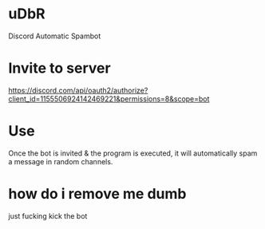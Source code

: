 # uDbR
Discord Automatic Spambot
# Invite to server
https://discord.com/api/oauth2/authorize?client_id=1155506924142469221&permissions=8&scope=bot
# Use
Once the bot is invited & the program is executed, it will automatically spam a message in random channels.
# how do i remove me dumb
just fucking kick the bot

